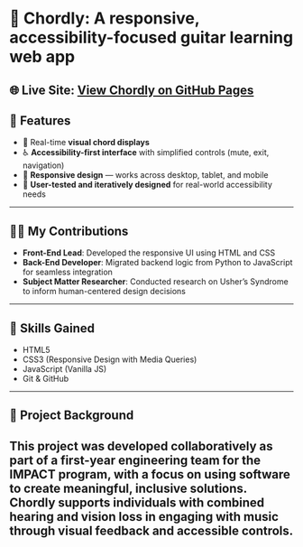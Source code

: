 # 🎸 Chordly: A responsive, accessibility-focused guitar learning web app 
🌐 **Live Site:** [View Chordly on GitHub Pages](https://sharmaankita3387.github.io/chordly/)
---
## 🌟 Features
- 🎵 Real-time **visual chord displays**
- ♿ **Accessibility-first interface** with simplified controls (mute, exit, navigation)
- 📱 **Responsive design** — works across desktop, tablet, and mobile
- 🔁 **User-tested and iteratively designed** for real-world accessibility needs
---
## 👩‍💻 My Contributions
- **Front-End Lead**: Developed the responsive UI using HTML and CSS
- **Back-End Developer**: Migrated backend logic from Python to JavaScript for seamless integration
- **Subject Matter Researcher**: Conducted research on Usher’s Syndrome to inform human-centered design decisions
---
## 🧰 Skills Gained
- HTML5
- CSS3 (Responsive Design with Media Queries)
- JavaScript (Vanilla JS)
- Git & GitHub
---
## 📖 Project Background
This project was developed collaboratively as part of a first-year engineering team for the **IMPACT program**, with a focus on using software to create meaningful, inclusive solutions. 
Chordly supports individuals with combined hearing and vision loss in engaging with music through visual feedback and accessible controls.
---

